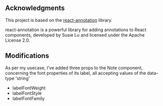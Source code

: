 ## Acknowledgments

This project is based on the [react-annotation](https://github.com/susielu/react-annotation) library.

react-annotation is a powerful library for adding annotations to React components, developed by Susie Lu and licensed under the Apache License 2.0.

## Modifications

As per my usecase, I've added three props to the Note component, concerning the font properties of its label, all accepting values of the data-type 'string'
- labelFontWeight  
- labelFontStyle
- labelFontFamily